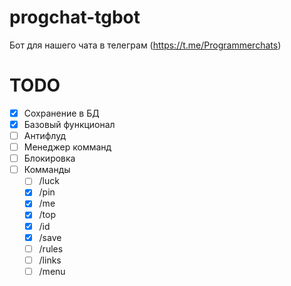 # progchat-tgbot
Бот для нашего чата в телеграм (https://t.me/Programmerchats)

# TODO
- [x] Сохранение в БД
- [x] Базовый функционал
- [ ] Антифлуд
- [ ] Менеджер комманд
- [ ] Блокировка
- [ ] Комманды
  - [ ] /luck
  - [x] /pin
  - [x] /me
  - [x] /top
  - [x] /id
  - [x] /save
  - [ ] /rules
  - [ ] /links
  - [ ] /menu
